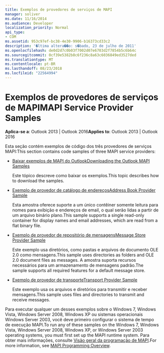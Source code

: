 ```yaml
---
title: Exemplos de provedores de serviços de MAPI
manager: soliver
ms.date: 11/16/2014
ms.audience: Developer
localization_priority: Normal
api_type:
- COM
ms.assetid: 953c97ef-bc38-4e30-9906-b16373cd33c2
description: '�ltima altera��o: s�bado, 23 de julho de 2011'
ms.openlocfilehash: de0d2d7c0b03f7002d07e6703d2f7854b5c6b64c
ms.sourcegitcommit: 0cf39e5382b8c6f236c8a63c6036849ed3527ded
ms.translationtype: MT
ms.contentlocale: pt-BR
ms.lasthandoff: 08/23/2018
ms.locfileid: "22564994"
---
```

# <a name="mapi-service-provider-samples"></a><span data-ttu-id="903f3-103">Exemplos de provedores de serviços de MAPI</span><span class="sxs-lookup"><span data-stu-id="903f3-103">MAPI Service Provider Samples</span></span>

  
  
<span data-ttu-id="903f3-104">**Aplica-se a**: Outlook 2013 | Outlook 2016</span><span class="sxs-lookup"><span data-stu-id="903f3-104">**Applies to**: Outlook 2013 | Outlook 2016</span></span> 
  
<span data-ttu-id="903f3-105">Esta seção contém exemplos de código dos três provedores de serviços MAPI:</span><span class="sxs-lookup"><span data-stu-id="903f3-105">This section contains code samples of three MAPI service providers:</span></span>
  
- [<span data-ttu-id="903f3-106">Baixar exemplos de MAPI do Outlook</span><span class="sxs-lookup"><span data-stu-id="903f3-106">Downloading the Outlook MAPI Samples</span></span>](downloading-the-outlook-mapi-samples.md)
    
    <span data-ttu-id="903f3-107">Este tópico descreve como baixar os exemplos.</span><span class="sxs-lookup"><span data-stu-id="903f3-107">This topic describes how to download the samples.</span></span>
    
- [<span data-ttu-id="903f3-108">Exemplo de provedor de catálogo de endereços</span><span class="sxs-lookup"><span data-stu-id="903f3-108">Address Book Provider Sample</span></span>](address-book-provider-sample.md)
    
    <span data-ttu-id="903f3-109">Esta amostra oferece suporte a um único contêiner somente leitura para nomes para exibição e endereços de email, o qual serão lidas a partir de um arquivo binário plano.</span><span class="sxs-lookup"><span data-stu-id="903f3-109">This sample supports a single read-only container for display names and email addresses, which are read from a flat binary file.</span></span>
    
- [<span data-ttu-id="903f3-110">Exemplo de provedor de repositório de mensagens</span><span class="sxs-lookup"><span data-stu-id="903f3-110">Message Store Provider Sample</span></span>](message-store-provider-sample.md)
    
    <span data-ttu-id="903f3-111">Este exemplo usa diretórios, como pastas e arquivos de documento OLE 2.0 como mensagens.</span><span class="sxs-lookup"><span data-stu-id="903f3-111">This sample uses directories as folders and OLE 2.0 document files as messages.</span></span> <span data-ttu-id="903f3-112">A amostra suporta recursos necessários para um armazenamento de mensagens padrão.</span><span class="sxs-lookup"><span data-stu-id="903f3-112">The sample supports all required features for a default message store.</span></span>
    
- [<span data-ttu-id="903f3-113">Exemplo de provedor de transporte</span><span class="sxs-lookup"><span data-stu-id="903f3-113">Transport Provider Sample</span></span>](transport-provider-sample.md)
    
    <span data-ttu-id="903f3-114">Este exemplo usa os arquivos e diretórios para transmitir e receber mensagens.</span><span class="sxs-lookup"><span data-stu-id="903f3-114">This sample uses files and directories to transmit and receive messages.</span></span>
    
<span data-ttu-id="903f3-115">Para executar qualquer um desses exemplos sobre o Windows 7, Windows Vista, Windows Server 2008, Windows XP ou sistemas operacionais Windows Server 2003, você deve primeiro configurar o sistema de tempo de execução MAPI.</span><span class="sxs-lookup"><span data-stu-id="903f3-115">To run any of these samples on the Windows 7, Windows Vista, Windows Server 2008, Windows XP, or Windows Server 2003 operating systems, you must first set up the MAPI runtime system.</span></span> <span data-ttu-id="903f3-116">Para obter mais informações, consulte [Visão geral da programação de MAPI](mapi-programming-overview.md).</span><span class="sxs-lookup"><span data-stu-id="903f3-116">For more information, see [MAPI Programming Overview](mapi-programming-overview.md).</span></span>
  

